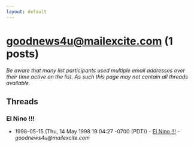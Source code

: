 ```yaml
---
layout: default
---
```


# goodnews4u@mailexcite.com (1 posts)

_Be aware that many list participants used multiple email addresses over their time active on the list. As such this page may not contain all threads available._

## Threads

### El Nino !!!
+ 1998-05-15 (Thu, 14 May 1998 19:04:27 -0700 (PDT)) - [El Nino !!!](/archive/1998/05/a4cd7271254ea16decbfa668119b13a5c2bdbcddcb9223cc8954f660a1781f19) - _goodnews4u@mailexcite.com_


